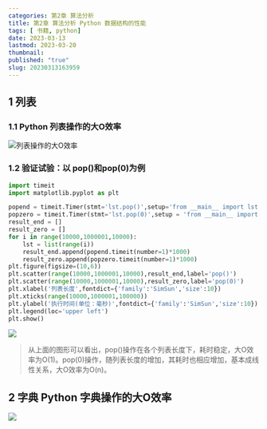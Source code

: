 ```yaml
---
categories: 第2章 算法分析
title: 第2章 算法分析 Python 数据结构的性能
tags: [ 书籍, python]
date: 2023-03-13
lastmod: 2023-03-20 
thumbnail:  
published: "true"
slug: 20230313163959
---
```



## 1 列表

### 1.1 Python 列表操作的大O效率

![列表操作的大O效率](https://thumbsnap.com/i/2DDgfhqi.png)

### 1.2 验证试验：以 pop()和pop(0)为例

```python
import timeit
import matplotlib.pyplot as plt

popend = timeit.Timer(stmt='lst.pop()',setup='from __main__ import lst')
popzero = timeit.Timer(stmt='lst.pop(0)',setup = 'from __main__ import lst')
result_end = []
result_zero = []
for i in range(10000,1000001,10000):
    lst = list(range(i))
    result_end.append(popend.timeit(number=1)*1000)
    result_zero.append(popzero.timeit(number=1)*1000)
plt.figure(figsize=(10,6))
plt.scatter(range(10000,1000001,10000),result_end,label='pop()')
plt.scatter(range(10000,1000001,10000),result_zero,label='pop(0)')
plt.xlabel('列表长度',fontdict={'family':'SimSun','size':10})
plt.xticks(range(10000,1000001,100000))
plt.ylabel('执行时间(单位：毫秒)',fontdict={'family':'SimSun','size':10})
plt.legend(loc='upper left')
plt.show()
```
![](https://thumbsnap.com/i/EfVBorYt.png)

>从上面的图形可以看出，pop()操作在各个列表长度下，耗时稳定，大O效率为O(1)。pop(0)操作，随列表长度的增加，其耗时也相应增加，基本成线性关系，大O效率为O(n)。 

## 2 字典 Python 字典操作的大O效率
![](https://thumbsnap.com/i/Bnu8Xwgo.png)


